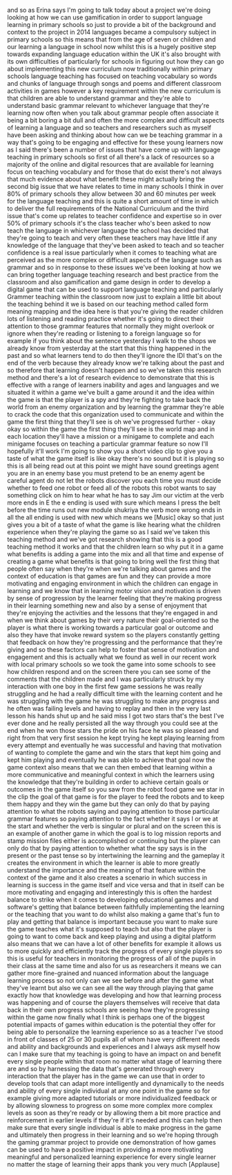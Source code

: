 
and so as Erina says I&#39;m going to talk
today about a project we&#39;re doing
looking at how we can use gamification
in order to support language learning in
primary schools so just to provide a bit
of the background and context to the
project in 2014 languages became a
compulsory subject in primary schools so
this means that from the age of seven or
children and our learning a language in
school now whilst this is a hugely
positive step towards expanding language
education within the UK it&#39;s also
brought with its own difficulties of
particularly for schools in figuring out
how they can go about implementing this
new curriculum now traditionally within
primary schools language teaching has
focused on teaching vocabulary so words
and chunks of language through songs and
poems and different classroom activities
in games however a key requirement
within the new curriculum is that
children are able to understand grammar
and they&#39;re able to understand basic
grammar relevant to whichever language
that they&#39;re learning now often when you
talk about grammar people often
associate it being a bit boring a bit
dull and often the more complex and
difficult aspects of learning a language
and so teachers and researchers such as
myself have been asking and thinking
about how can we be teaching grammar in
a way that&#39;s going to be engaging and
effective for these young learners now
as I said there&#39;s been a number of
issues that have come up with language
teaching in primary schools so first of
all there&#39;s a lack of resources so a
majority of the online and digital
resources that are available for
learning focus on teaching vocabulary
and for those that do exist there&#39;s not
always that much evidence about what
benefit these might actually bring the
second big issue that we have relates to
time in many schools I think in over 80%
of primary schools they allow between 30
and 60 minutes per week for the language
teaching and this is quite a short
amount of time in which to deliver the
full requirements of the National
Curriculum and the third issue that&#39;s
come up relates to teacher confidence
and expertise so in over 50% of primary
schools it&#39;s the class teacher who&#39;s
been asked to now teach the language in
whichever language the school has
decided that they&#39;re going to teach
and very often these teachers may have
little if any knowledge of the language
that they&#39;ve been asked to teach and so
teacher confidence is a real issue
particularly when it comes to teaching
what are perceived as the more complex
or difficult aspects of the language
such as grammar and so in response to
these issues we&#39;ve been looking at how
we can bring together language teaching
research and best practice from the
classroom and also gamification and game
design in order to develop a digital
game that can be used to support
language teaching and particularly
Grammer teaching within the classroom
now just to explain a little bit about
the teaching behind it we is based on
our teaching method called form meaning
mapping and the idea here is that you&#39;re
giving the reader children lots of
listening and reading practice whether
it&#39;s going to direct their attention to
those grammar features that normally
they might overlook or ignore when
they&#39;re reading or listening to a
foreign language so for example if you
think about the sentence yesterday I
walk to the shops we already know from
yesterday at the start that this thing
happened in the past and so what
learners tend to do then they&#39;ll ignore
the IDI that&#39;s on the end of the verb
because they already know we&#39;re talking
about the past and so therefore that
learning doesn&#39;t happen and so we&#39;ve
taken this research method and there&#39;s a
lot of research evidence to demonstrate
that this is effective with a range of
learners inability and ages and
languages and we situated it within a
game we&#39;ve built a game around it and
the idea within the game is that the
player is a spy and they&#39;re fighting to
take back the world from an enemy
organization and by learning the grammar
they&#39;re able to crack the code that this
organization used to communicate and
within the game the first thing that
they&#39;ll see is oh we&#39;ve progressed
further - okay okay so within the game
the first thing they&#39;ll see is the world
map and in each location they&#39;ll have a
mission or a minigame to complete and
each minigame focuses on teaching a
particular grammar feature so now I&#39;ll
hopefully it&#39;ll work I&#39;m going to show
you a short video clip
to give you a taste of what the game
itself is like okay there&#39;s no sound but
it is playing so this is all being read
out at this point we might have sound
greetings agent you are in an enemy base
you must pretend to be an enemy agent
be careful agent do not let the robots
discover you each time you must decide
whether to feed one robot or feed all of
the robots this robot wants to say
something click on him to hear what he
has to say Jim our victim at the verb
more ends in E the e ending is used with
sure which means I press the belt before
the time runs out new module shukriya
the verb more wrong ends in all the all
ending is used with new which means we
[Music]
okay so that just gives you a bit of a
taste of what the game is like hearing
what the children experience when
they&#39;re playing the game so as I said
we&#39;ve taken this teaching method and
we&#39;ve got research showing that this is
a good teaching method it works and that
the children learn so why put it in a
game what benefits is adding a game into
the mix and all that time and expense of
creating a game what benefits is that
going to bring well the first thing that
people often say when they&#39;re when we&#39;re
talking about games and the context of
education is that games are fun and they
can provide a more motivating and
engaging environment in which the
children can engage in
learning and we know that in learning
motor vision and motivation is driven by
sense of progression by the learner
feeling that they&#39;re making progress in
their learning something new and also by
a sense of enjoyment that they&#39;re
enjoying the activities and the lessons
that they&#39;re engaged in and when we
think about games by their very nature
their goal-oriented so the player is
what there is working towards a
particular goal or outcome and also they
have that invoke reward system so the
players constantly getting that feedback
on how they&#39;re progressing and the
performance that they&#39;re giving and so
these factors can help to foster that
sense of motivation and engagement and
this is actually what we found as well
in our recent work with local primary
schools so we took the game into some
schools to see how children respond and
on the screen there you can see some of
the comments that the children made and
I was particularly struck by my
interaction with one boy in the first
few game sessions he was really
struggling and he had a really difficult
time with the learning content and he
was struggling with the game he was
struggling to make any progress and he
often was failing levels and having to
replay and then in the very last lesson
his hands shut up and he said miss I got
two stars that&#39;s the best I&#39;ve ever done
and he really persisted all the way
through you could see at the end when he
won those stars the pride on his face he
was so pleased and right from that very
first session he kept trying he kept
playing learning from every attempt and
eventually he was successful and having
that motivation of wanting to complete
the game and win the stars that kept him
going and kept him playing and
eventually he was able to achieve that
goal now the game context also means
that we can then embed that learning
within a more communicative and
meaningful context in which the learners
using the knowledge that they&#39;re
building in order to achieve certain
goals or outcomes in the game itself so
you saw from the robot food game we star
in the clip the goal of that game is for
the player to feed the robots and to
keep them happy and they win the game
but they can only do that by paying
attention to what the robots saying and
paying attention to those particular
grammar features so paying attention to
the fact whether it says I or we at the
start and whether the verb is singular
or plural
and on the screen this is an example of
another game in which the goal is to log
mission reports and stamp mission files
either is accomplished or continuing but
the player can only do that by paying
attention to whether what the spy says
is in the present or the past tense
so by intertwining the learning and the
gameplay it creates the environment in
which the learner is able to more
greatly understand the importance and
the meaning of that feature within the
context of the game and it also creates
a scenario in which success in learning
is success in the game itself and vice
versa and that in itself can be more
motivating and engaging and
interestingly this is often the hardest
balance to strike when it comes to
developing educational games and and
software&#39;s getting that balance between
faithfully implementing the learning or
the teaching that you want to do whilst
also making a game that&#39;s fun to play
and getting that balance is important
because you want to make sure the game
teaches what it&#39;s supposed to teach but
also that the player is going to want to
come back and keep playing and using a
digital platform also means that we can
have a lot of other benefits for example
it allows us to more quickly and
efficiently track the progress of every
single players so this is useful for
teachers in monitoring the progress of
all of the pupils in their class at the
same time and also for us as researchers
it means we can gather more fine-grained
and nuanced information about the
language learning process so not only
can we see before and after the game
what they&#39;ve learnt but also we can see
all the way through playing that game
exactly how that knowledge was
developing and how that learning process
was happening and of course the players
themselves will receive that data back
in their own progress schools are seeing
how they&#39;re progressing within the game
now finally what I think is perhaps one
of the biggest potential impacts of
games within education is the potential
they offer for being able to personalize
the learning experience so as a teacher
I&#39;ve stood in front of classes of 25 or
30 pupils all of whom have very
different needs and ability
and backgrounds and experiences and I
always ask myself how can I make sure
that my teaching is going to have an
impact on and benefit every single
people within that room no matter what
stage of learning there are and so by
harnessing the data that&#39;s generated
through every interaction that the
player has in the game we can use that
in order to develop tools that can adapt
more intelligently and dynamically to
the needs and ability of every single
individual at any one point in the game
so for example giving more adapted
tutorials or more individualized
feedback or by allowing slowness to
progress on some more complex more
complex levels as soon as they&#39;re ready
or by allowing them a bit more practice
and reinforcement in earlier levels if
they&#39;re if it&#39;s needed and this can help
then make sure that every single
individual is able to make progress in
the game and ultimately then progress in
their learning and so we&#39;re hoping
through the gaming grammar project to
provide one demonstration of how games
can be used to have a positive impact in
providing a more motivating meaningful
and personalized learning experience for
every single learner
no matter the stage of learning their
apps thank you very much
[Applause]
